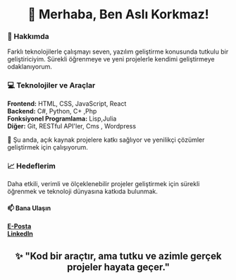 <h1 align="center">👋 Merhaba, Ben Aslı Korkmaz!</h1>

### 🎯 Hakkımda
Farklı teknolojilerle çalışmayı seven, yazılım geliştirme konusunda tutkulu bir geliştiriciyim. Sürekli öğrenmeye ve yeni projelerle kendimi geliştirmeye odaklanıyorum.

### 💻 Teknolojiler ve Araçlar

**Frontend:** HTML, CSS, JavaScript, React <br>
**Backend:** C#, Python, C+ ,Php <br>
**Fonksiyonel Programlama:** Lisp,Julia <br>
**Diğer:** Git, RESTful API'ler, Cms , Wordpress <br>

🌱 Şu anda, açık kaynak projelere katkı sağlıyor ve yenilikçi çözümler geliştirmek için çalışıyorum. 

### 📈 Hedeflerim
Daha etkili, verimli ve ölçeklenebilir projeler geliştirmek için sürekli öğrenmek ve teknoloji dünyasına katkıda bulunmak.

#### 📫 Bana Ulaşın

**[E-Posta](mailto:korkmaz.asli2003@gmail.com)** <br>
**[LinkedIn](https://www.linkedin.com/in/asl%C4%B1-korkmaz/)**

<h2 align="center">✨ "Kod bir araçtır, ama tutku ve azimle gerçek projeler hayata geçer."</h2>
<!---
aslikorkmaz48/aslikorkmaz48 is a ✨ special ✨ repository because its `README.md` (this file) appears on your GitHub profile.
You can click the Preview link to take a look at your changes.
--->
